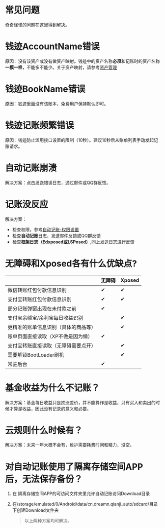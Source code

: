 # 常见问题

奇奇怪怪的问题在这里得到解决。

# 钱迹AccountName错误

原因：没有该资产或没有做资产映射。钱迹中的资产名称**必须**和记账时的资产名称**一模一样**，不能多不能少。关于资产映射，请参考[资产管理](资产管理)

# 钱迹BookName错误

原因：钱迹里面没有该账本，免费用户保持默认即可。

# 钱迹记账频繁错误

原因：钱迹防止滥用接口设置的限制（10秒）。建议10秒后从账单列表手动发起记账请求。

# 自动记账崩溃

解决方案：点击发送错误日志，通过邮件或QQ群反馈。

# 记账没反应

解决方案：

- 检查权限，参考[自动记账-权限设置](自动记账配置#权限配置)
- 检查**自动记账**日志，发送邮件反馈或QQ群反馈
- 检查**框架日志（Edxposed或LSPosed）**,同上发送日志进行反馈

# 无障碍和Xposed各有什么优缺点?

|                                      | 无障碍 | Xposed |
| ------------------------------------ | ------ | ------ |
| 微信转账红包付款信息识别             | ✔      | ✔      |
| 支付宝转账红包付款信息识别           | ✔      | ✔      |
| 部分记账弹窗出现在未付款之前         | ✔      |        |
| 支付宝余额宝/余利宝每日收益识别      |        | ✔      |
| 更精准的账单信息识别（具体的商品等） |        | ✔      |
| 账单页面直接读取（XP不做是因为懒）   | ✔      |        |
| 支付宝转账直接读取（无障碍需要点开） |        | ✔      |
| 需要解锁BootLoader刷机               |        | ✔      |
| 常驻后台                             | ✔      |        |



# 基金收益为什么不记账？

解决方案：基金每日收益只是跌涨差价，并不能算作是收益，只有买入和卖出的时候才算是收益，因此没有记录的意义和必要。

# 云规则什么时候有？

解决方案：未来一年大概不会有，维护需要耗费时间和精力，没空。

# 对自动记账使用了隔离存储空间APP后，无法保存备份？

1. 在 隔离存储空间APP的可访问文件夹里允许自动记账访问Download目录

2. 在/storage/emulated/0/Android/data/cn.dreamn.qianji_auto/sdcard/目录下创建Download文件夹

   > 以上两种方案均可解决。